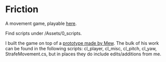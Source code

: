 # Friction
A movement game, playable [here](https://wjreynard.itch.io/friction).

Find scripts under /Assets/0_scripts.

I built the game on top of a [prototype made by Mew](https://www.youtube.com/watch?v=A6AGmOCztP4). The bulk of his work can be found in the following scripts: cl_player, cl_misc, cl_pitch, cl_yaw, StrafeMovement.cs, but in places they do include edits/additions from me.
